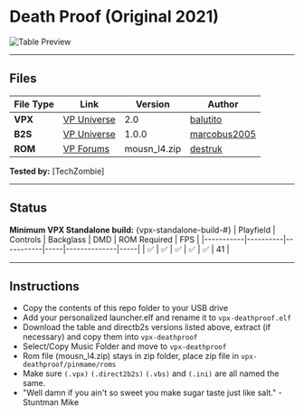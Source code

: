 # Death Proof (Original 2021)

![Table Preview](https://vpuniverse.com/screenshots/monthly_2024_01/Sanstitre.png.c87ab0a897de8d39ddfa1ff5a9e04461.png)

---

## Files
| File Type | Link | Version | Author | 
|-----------|--------|----------|--------------|
| **VPX** | [VP Universe](https://vpuniverse.com/files/file/8050-death-proof-by-balutito/) | 2.0 | [balutito](https://vpuniverse.com/profile/36070-balutito/) |
| **B2S** | [VP Universe](https://vpuniverse.com/files/file/15470-death-proof-balutito-2021-animated-b2s-with-full-dmd/) | 1.0.0 | [marcobus2005](https://vpuniverse.com/profile/53087-marcobus2005/) |
| **ROM** | [VP Forums](https://www.vpforums.org/index.php?app=downloads&showfile=933) | mousn_l4.zip | [destruk](https://www.vpforums.org/index.php?showuser=5) |

**Tested by:** [TechZombie]

---

## Status 
**Minimum VPX Standalone build:** {vpx-standalone-build-#}
| Playfield | Controls | Backglass | DMD | ROM Required | FPS | 
|-----------|----------|-----------|-----|--------------|-----|
| :white_check_mark: | :white_check_mark: | :white_check_mark: | :white_check_mark: | :white_check_mark: | 41 |

---

## Instructions

- Copy the contents of this repo folder to your USB drive
- Add your personalized launcher.elf and rename it to `vpx-deathproof.elf`
- Download the table and directb2s versions listed above, extract (if necessary) and copy them into `vpx-deathproof`
- Select/Copy Music Folder and move to `vpx-deathproof`
- Rom file (mousn_l4.zip) stays in zip folder, place zip file in `vpx-deathproof/pinmame/roms`
- Make sure `(.vpx)` `(.direct2b2s)` `(.vbs)` and `(.ini)` are all named the same.
- "Well damn if you ain't so sweet you make sugar taste just like salt." - Stuntman Mike
